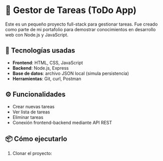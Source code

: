 # 📝 Gestor de Tareas (ToDo App)

Este es un pequeño proyecto full-stack para gestionar tareas. Fue creado como parte de mi portafolio para demostrar conocimientos en desarrollo web con Node.js y JavaScript.

## 🚀 Tecnologías usadas

- **Frontend**: HTML, CSS, JavaScript
- **Backend**: Node.js, Express
- **Base de datos**: archivo JSON local (simula persistencia)
- **Herramientas**: Git, curl, Postman

## ⚙️ Funcionalidades

- Crear nuevas tareas
- Ver lista de tareas
- Eliminar tareas
- Conexión frontend-backend mediante API REST

## 📦 Cómo ejecutarlo

1. Clonar el proyecto:
